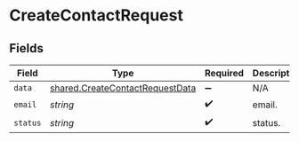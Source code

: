 # CreateContactRequest


## Fields

| Field                                                                              | Type                                                                               | Required                                                                           | Description                                                                        |
| ---------------------------------------------------------------------------------- | ---------------------------------------------------------------------------------- | ---------------------------------------------------------------------------------- | ---------------------------------------------------------------------------------- |
| `data`                                                                             | [shared.CreateContactRequestData](../../models/shared/createcontactrequestdata.md) | :heavy_minus_sign:                                                                 | N/A                                                                                |
| `email`                                                                            | *string*                                                                           | :heavy_check_mark:                                                                 | email.                                                                             |
| `status`                                                                           | *string*                                                                           | :heavy_check_mark:                                                                 | status.                                                                            |